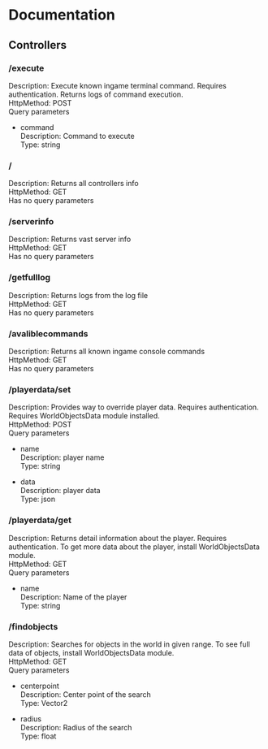 # Documentation
## Controllers
### /execute
Description: Execute known ingame terminal command. Requires authentication. Returns logs of command execution.<br>
HttpMethod: POST<br>
Query parameters
* command<br>
    Description: Command to execute<br>
    Type: string<br>


### /
Description: Returns all controllers info<br>
HttpMethod: GET<br>
Has no query parameters

### /serverinfo
Description: Returns vast server info<br>
HttpMethod: GET<br>
Has no query parameters

### /getfulllog
Description: Returns logs from the log file<br>
HttpMethod: GET<br>
Has no query parameters

### /avaliblecommands
Description: Returns all known ingame console commands<br>
HttpMethod: GET<br>
Has no query parameters

### /playerdata/set
Description: Provides way to override player data. Requires authentication. Requires WorldObjectsData module installed.<br>
HttpMethod: POST<br>
Query parameters
* name<br>
    Description: player name<br>
    Type: string<br>

* data<br>
    Description: player data<br>
    Type: json<br>


### /playerdata/get
Description: Returns detail information about the player. Requires authentication. To get more data about the player, install WorldObjectsData module.<br>
HttpMethod: GET<br>
Query parameters
* name<br>
    Description: Name of the player<br>
    Type: string<br>


### /findobjects
Description: Searches for objects in the world in given range. To see full data of objects, install WorldObjectsData module.<br>
HttpMethod: GET<br>
Query parameters
* centerpoint<br>
    Description: Center point of the search<br>
    Type: Vector2<br>

* radius<br>
    Description: Radius of the search<br>
    Type: float<br>


